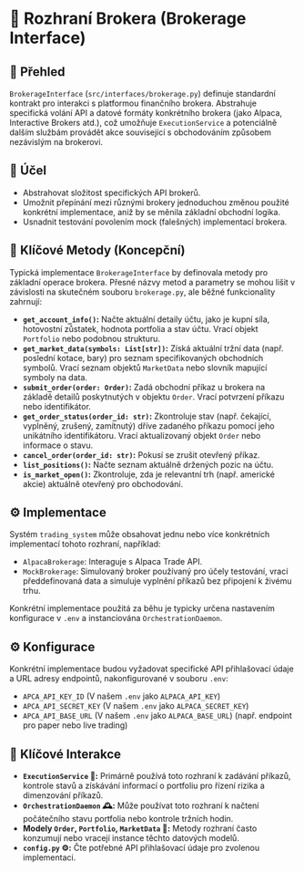 # 🏦 Rozhraní Brokera (Brokerage Interface)

## 📝 Přehled

`BrokerageInterface` (`src/interfaces/brokerage.py`) definuje standardní kontrakt pro interakci s platformou finančního brokera. Abstrahuje specifická volání API a datové formáty konkrétního brokera (jako Alpaca, Interactive Brokers atd.), což umožňuje `ExecutionService` a potenciálně dalším službám provádět akce související s obchodováním způsobem nezávislým na brokerovi.

## 🎯 Účel

*   Abstrahovat složitost specifických API brokerů.
*   Umožnit přepínání mezi různými brokery jednoduchou změnou použité konkrétní implementace, aniž by se měnila základní obchodní logika.
*   Usnadnit testování povolením mock (falešných) implementací brokera.

## 🔑 Klíčové Metody (Koncepční)

Typická implementace `BrokerageInterface` by definovala metody pro základní operace brokera. Přesné názvy metod a parametry se mohou lišit v závislosti na skutečném souboru `brokerage.py`, ale běžné funkcionality zahrnují:

*   **`get_account_info()`:** Načte aktuální detaily účtu, jako je kupní síla, hotovostní zůstatek, hodnota portfolia a stav účtu. Vrací objekt `Portfolio` nebo podobnou strukturu.
*   **`get_market_data(symbols: List[str])`:** Získá aktuální tržní data (např. poslední kotace, bary) pro seznam specifikovaných obchodních symbolů. Vrací seznam objektů `MarketData` nebo slovník mapující symboly na data.
*   **`submit_order(order: Order)`:** Zadá obchodní příkaz u brokera na základě detailů poskytnutých v objektu `Order`. Vrací potvrzení příkazu nebo identifikátor.
*   **`get_order_status(order_id: str)`:** Zkontroluje stav (např. čekající, vyplněný, zrušený, zamítnutý) dříve zadaného příkazu pomocí jeho unikátního identifikátoru. Vrací aktualizovaný objekt `Order` nebo informace o stavu.
*   **`cancel_order(order_id: str)`:** Pokusí se zrušit otevřený příkaz.
*   **`list_positions()`:** Načte seznam aktuálně držených pozic na účtu.
*   **`is_market_open()`:** Zkontroluje, zda je relevantní trh (např. americké akcie) aktuálně otevřený pro obchodování.

## ⚙️ Implementace

Systém `trading_system` může obsahovat jednu nebo více konkrétních implementací tohoto rozhraní, například:

*   `AlpacaBrokerage`: Interaguje s Alpaca Trade API.
*   `MockBrokerage`: Simulovaný broker používaný pro účely testování, vrací předdefinovaná data a simuluje vyplnění příkazů bez připojení k živému trhu.

Konkrétní implementace použitá za běhu je typicky určena nastavením konfigurace v `.env` a instanciována `OrchestrationDaemon`.

## ⚙️ Konfigurace

Konkrétní implementace budou vyžadovat specifické API přihlašovací údaje a URL adresy endpointů, nakonfigurované v souboru `.env`:

*   `APCA_API_KEY_ID` (V našem `.env` jako `ALPACA_API_KEY`)
*   `APCA_API_SECRET_KEY` (V našem `.env` jako `ALPACA_SECRET_KEY`)
*   `APCA_API_BASE_URL` (V našem `.env` jako `ALPACA_BASE_URL`) (např. endpoint pro paper nebo live trading)

## 🔗 Klíčové Interakce

*   **`ExecutionService` 💼:** Primárně používá toto rozhraní k zadávání příkazů, kontrole stavů a získávání informací o portfoliu pro řízení rizika a dimenzování příkazů.
*   **`OrchestrationDaemon` 🕰️:** Může používat toto rozhraní k načtení počátečního stavu portfolia nebo kontrole tržních hodin.
*   **Modely `Order`, `Portfolio`, `MarketData` 🧱:** Metody rozhraní často konzumují nebo vracejí instance těchto datových modelů.
*   **`config.py` ⚙️:** Čte potřebné API přihlašovací údaje pro zvolenou implementaci.
